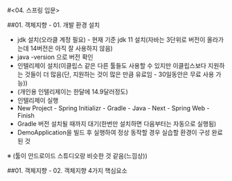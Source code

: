 #<04. 스프링 입문>

##01. 객체지향 - 01. 개발 환경 설치
- jdk 설치(오라클 계정 필요) - 현재 기준 jdk 11 설치(자바는 3단위로 버전이 올라가는데 14버전은 아직 잘 사용하지 않음)
- java -version 으로 버전 확인
- 인텔리제이 설치(이클립스 같은 다른 툴들도 사용할 수 있지만 이클립스보다 지원하는 것들이 더 많음(단, 지원하는 것이 많은 만큼 유료임 - 30일동안은 무료 사용 가능))
- (개인용 인텔리제이는 한달에 14.9달러정도)
- 인텔리제이 실행
- New Project - Spring Initializr - Gradle - Java - Next - Spring Web - Finish
- Gradle 버전 설치될 때까지 대기(한번만 설치하면 다음부터는 자동으로 실행됨)
- DemoApplication을 빌드 후 실행하여 정상 동작할 경우 실습할 환경이 구성 완료된 것

※ (툴이 안드로이드 스튜디오랑 비슷한 것 같음(느낌상))

##01. 객체지향 - 02. 객체지향 4가지 핵심요소